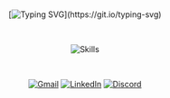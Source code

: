 <div align="center">

<br>

[![Typing SVG](https://readme-typing-svg.herokuapp.com/?font=verdana&pause=1000&color=8257e5&size=40&center=true&vCenter=true&width=1000&lines=Hello!+I'm+Jefferson!;Full+Stack+Developer!)](https://git.io/typing-svg)

<br>

![Skills](https://skillicons.dev/icons?i=js,ts,react,next,nodejs,nest,prisma,git,dart,flutter,firebase,supabase,aws,vscode,figma,docker&perline=8)
<br>

<br>

[![Gmail](https://img.shields.io/badge/-Gmail-%23333?style=for-the-badge&logo=gmail&logoColor=8257e5)](mailto:jefferson@kips.tech)
[![LinkedIn](https://img.shields.io/badge/-LinkedIn-%23333?style=for-the-badge&logo=linkedin&logoColor=8257e5)](https://www.linkedin.com/in/jeffersonppessoa)
[![Discord](https://img.shields.io/badge/Discord-%23333?style=for-the-badge&logo=discord&logoColor=8257e5)](https://discordapp.com/channels/@me/1119920127509549107)

<br>

  <!-- <img src="https://github.com/jeffersonponte/jeffersonponte/assets/104142117/cd4e0a7c-9415-481f-99d0-093f05c98331" width="400"> -->

</div>

